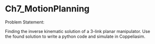 # Ch7_MotionPlanning

Problem Statement:

Finding the inverse kinematic solution of a 3-link planar manipulator. Use the found solution to write a python code and simulate in Coppeliasim.
